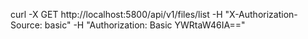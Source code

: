 curl -X GET http://localhost:5800/api/v1/files/list -H "X-Authorization-Source: basic" -H "Authorization: Basic YWRtaW46IA=="
